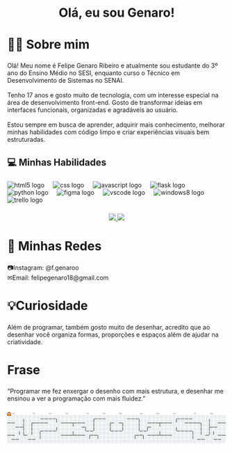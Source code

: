 <h1 align="center">Olá, eu sou Genaro!</h1>

###

<h1 align="left">👩‍💻 Sobre mim</h1>

###

<p align="left"></p>

###

<p align="left">Olá! Meu nome é Felipe Genaro Ribeiro e atualmente sou estudante do 3º ano do Ensino Médio no SESI, enquanto curso o Técnico em Desenvolvimento de Sistemas no SENAI.<br><br>Tenho 17 anos e gosto muito de tecnologia, com um interesse especial na área de desenvolvimento front-end. Gosto de transformar ideias em interfaces funcionais, organizadas e agradáveis ao usuário.<br><br>Estou sempre em busca de aprender, adquirir  mais conhecimento, melhorar minhas habilidades com código limpo e criar experiências visuais bem estruturadas.</p>

###

<h2 align="left">💻 Minhas Habilidades</h2>

###

<div align="left">
  <img src="https://cdn.jsdelivr.net/gh/devicons/devicon/icons/html5/html5-original.svg" height="40" alt="html5 logo"  />
  <img width="12" />
  <img src="https://cdn.jsdelivr.net/gh/devicons/devicon/icons/css3/css3-original.svg" height="40" alt="css logo"  />
  <img width="12" />
  <img src="https://cdn.jsdelivr.net/gh/devicons/devicon/icons/javascript/javascript-original.svg" height="40" alt="javascript logo"  />
  <img width="12" />
  <img src="https://img.shields.io/badge/Flask-000000?logo=flask&logoColor=white&style=for-the-badge" height="40" alt="flask logo"  />
  <img width="12" />
  <img src="https://cdn.simpleicons.org/python/3776AB" height="40" alt="python logo"  />
  <img width="12" />
  <img src="https://cdn.jsdelivr.net/gh/devicons/devicon/icons/figma/figma-original.svg" height="40" alt="figma logo"  />
  <img width="12" />
  <img src="https://cdn.jsdelivr.net/gh/devicons/devicon/icons/vscode/vscode-original.svg" height="40" alt="vscode logo"  />
  <img width="12" />
  <img src="https://cdn.jsdelivr.net/gh/devicons/devicon/icons/windows8/windows8-original.svg" height="40" alt="windows8 logo"  />
  <img width="12" />
  <img src="https://img.shields.io/badge/Trello-0052CC?logo=trello&logoColor=white&style=for-the-badge" height="40" alt="trello logo"  />
</div>

###

<div align="center">
<a href="https://github.com/lipeGenaro">
<img height="180em" src="https://github-readme-stats.vercel.app/api?username=lipeGenaro&show_icons=true&theme=Prussian&include_all_commits=true&count_private=true"/>
<img height="180em" src="https://github-readme-stats.vercel.app/api/top-langs/?username=lipeGenaro&layout=compact&langs_count=10&theme=Prussian"/>
</a>
</div>

###

<h1 align="left">📱 Minhas Redes</h1>

###

<p align="left">📷Instagram: @f.genaroo<br>✉Email: felipegenaro18@gmail.com</p>

###




<h1 align="left">💡Curiosidade</h1>

###

<p align="left">Além de programar, também gosto muito de desenhar, acredito que ao desenhar você organiza formas, proporções e espaços além de ajudar na criatividade.</p>

###

<h1 align="left">Frase</h1>

###

<p align="left">“Programar me fez enxergar o desenho com mais estrutura, e desenhar me ensinou a ver a programação com mais fluidez.”</p>

###
<picture>
  <source media="(prefers-color-scheme: dark)" srcset="https://raw.githubusercontent.com/lipeGenaro/lipeGenaro/output/pacman-contribution-graph-dark.svg">
  <source media="(prefers-color-scheme: light)" srcset="https://raw.githubusercontent.com/lipeGenaro/lipeGenaro/output/pacman-contribution-graph.svg">
  <img alt="pacman contribution graph" src="https://raw.githubusercontent.com/lipeGenaro/lipeGenaro/output/pacman-contribution-graph.svg">
</picture>
